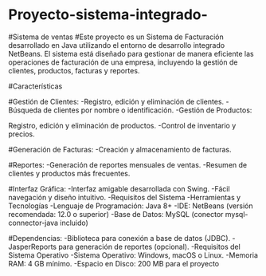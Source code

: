 # Proyecto-sistema-integrado-
#Sistema de ventas 
#Este proyecto es un Sistema de Facturación desarrollado en Java utilizando el entorno de desarrollo integrado NetBeans. El sistema está diseñado para gestionar de manera eficiente las operaciones de facturación de una empresa, incluyendo la gestión de clientes, productos, facturas y reportes.

#Características

#Gestión de Clientes:
-Registro, edición y eliminación de clientes.
-Búsqueda de clientes por nombre o identificación.
-Gestión de Productos:

Registro, edición y eliminación de productos.
-Control de inventario y precios.

#Generación de Facturas:
-Creación y almacenamiento de facturas.


#Reportes:
-Generación de reportes mensuales de ventas.
-Resumen de clientes y productos más frecuentes.

#Interfaz Gráfica:
-Interfaz amigable desarrollada con Swing.
-Fácil navegación y diseño intuitivo.
-Requisitos del Sistema
-Herramientas y Tecnologías
-Lenguaje de Programación: Java 8+
-IDE: NetBeans (versión recomendada: 12.0 o superior)
-Base de Datos: MySQL (conector mysql-connector-java incluido)

#Dependencias:
-Biblioteca para conexión a base de datos (JDBC).
-JasperReports para generación de reportes (opcional).
-Requisitos del Sistema Operativo
-Sistema Operativo: Windows, macOS o Linux.
-Memoria RAM: 4 GB mínimo.
-Espacio en Disco: 200 MB para el proyecto
